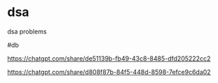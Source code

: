 # dsa
dsa problems

#db

https://chatgpt.com/share/de51139b-fb49-43c8-8485-dfd205222cc2


https://chatgpt.com/share/d808f87b-84f5-448d-8598-7efce9c6da02


